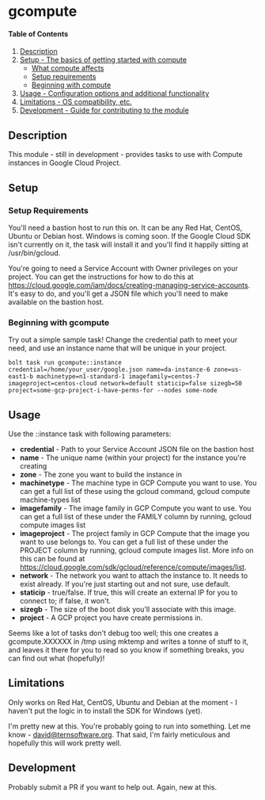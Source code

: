 
# gcompute

#### Table of Contents

1. [Description](#description)
2. [Setup - The basics of getting started with compute](#setup)
    * [What compute affects](#what-compute-affects)
    * [Setup requirements](#setup-requirements)
    * [Beginning with compute](#beginning-with-compute)
3. [Usage - Configuration options and additional functionality](#usage)
4. [Limitations - OS compatibility, etc.](#limitations)
5. [Development - Guide for contributing to the module](#development)

## Description

This module - still in development - provides tasks to use with Compute instances in Google Cloud Project.

## Setup

### Setup Requirements 

You'll need a bastion host to run this on. It can be any Red Hat, CentOS, Ubuntu or Debian host. Windows is coming soon. If the Google Cloud SDK isn't currently on it, the task will install it and you'll find it happily sitting at /usr/bin/gcloud.

You're going to need a Service Account with Owner privileges on your project. You can get the instructions for how to do this at https://cloud.google.com/iam/docs/creating-managing-service-accounts. It's easy to do, and you'll get a JSON file which you'll need to make available on the bastion host.

### Beginning with gcompute

Try out a simple sample task! Change the credential path to meet your need, and use an instance name that will be unique in your project.

`bolt task run gcompute::instance credential=/home/your_user/google.json name=da-instance-6 zone=us-east1-b machinetype=n1-standard-1 imagefamily=centos-7 imageproject=centos-cloud network=default staticip=false sizegb=50 project=some-gcp-project-i-have-perms-for --nodes some-node`

## Usage

Use the ::instance task with following parameters:

* **credential** - Path to your Service Account JSON file on the bastion host
* **name** - The unique name (within your project) for the instance you're creating
* **zone** - The zone you want to build the instance in
* **machinetype** - The machine type in GCP Compute you want to use. You can get a full list of these using the gcloud command, gcloud compute machine-types list
* **imagefamily** - The image family in GCP Compute you want to use. You can get a full list of these under the FAMILY column by running, gcloud compute images list
* **imageproject** - The project family in GCP Compute that the image you want to use belongs to. You can get a full list of these under the PROJECT column by running, gcloud compute images list. More info on this can be found at https://cloud.google.com/sdk/gcloud/reference/compute/images/list.
* **network** - The network you want to attach the instance to. It needs to exist already. If you're just starting out and not sure, use default.
* **staticip** - true/false. If true, this will create an external IP for you to connect to; if false, it won't. 
* **sizegb** - The size of the boot disk you'll associate with this image.
* **project** - A GCP project you have create permissions in.

Seems like a lot of tasks don't debug too well; this one creates a gcompute.XXXXXX in /tmp using mktemp and writes a tonne of stuff to it, and leaves it there for you to read so you know if something breaks, you can find out what (hopefully)!

## Limitations

Only works on Red Hat, CentOS, Ubuntu and Debian at the moment - I haven't put the logic in to install the SDK for Windows (yet).

I'm pretty new at this. You're probably going to run into something. Let me know - david@ternsoftware.org. That said, I'm fairly meticulous and hopefully this will work pretty well.

## Development

Probably submit a PR if you want to help out. Again, new at this.
